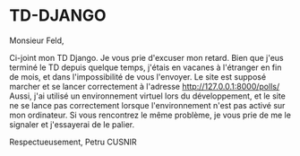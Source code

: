 # TD-DJANGO

Monsieur Feld,

Ci-joint mon TD Django. Je vous prie d'excuser mon retard. Bien que j'eus terminé le TD depuis quelque temps, j'étais en vacanes à l'étranger en fin de mois, et dans l'impossibilité de vous l'envoyer.
Le site est supposé marcher et se lancer correctement à l'adresse http://127.0.0.1:8000/polls/
Aussi, j'ai utilisé un environnement virtuel lors du développement, et le site ne se lance pas correctement lorsque l'environnement n'est pas activé sur mon ordinateur. Si vous rencontrez le même problème, je vous prie de me le signaler et j'essayerai de le palier.


Respectueusement, Petru CUSNIR
